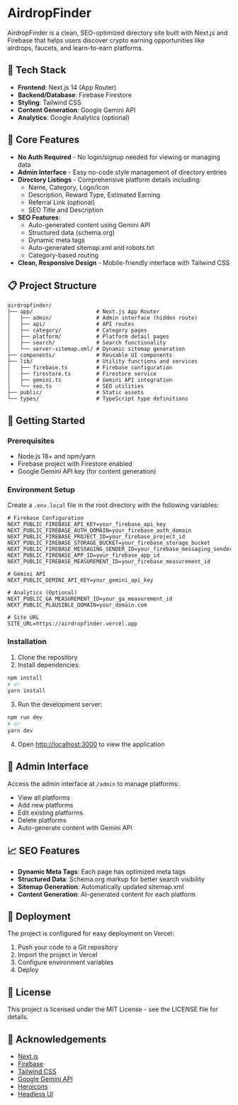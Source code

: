 # AirdropFinder

AirdropFinder is a clean, SEO-optimized directory site built with Next.js and Firebase that helps users discover crypto earning opportunities like airdrops, faucets, and learn-to-earn platforms.

## 🔧 Tech Stack

- **Frontend**: Next.js 14 (App Router)
- **Backend/Database**: Firebase Firestore
- **Styling**: Tailwind CSS
- **Content Generation**: Google Gemini API
- **Analytics**: Google Analytics (optional)

## 🧩 Core Features

- **No Auth Required** - No login/signup needed for viewing or managing data
- **Admin Interface** - Easy no-code style management of directory entries
- **Directory Listings** - Comprehensive platform details including:
  - Name, Category, Logo/Icon
  - Description, Reward Type, Estimated Earning
  - Referral Link (optional)
  - SEO Title and Description
- **SEO Features**:
  - Auto-generated content using Gemini API
  - Structured data (schema.org)
  - Dynamic meta tags
  - Auto-generated sitemap.xml and robots.txt
  - Category-based routing
- **Clean, Responsive Design** - Mobile-friendly interface with Tailwind CSS

## 📋 Project Structure

```
airdropfinder/
├── app/                    # Next.js App Router
│   ├── admin/              # Admin interface (hidden route)
│   ├── api/                # API routes
│   ├── category/           # Category pages
│   ├── platform/           # Platform detail pages
│   ├── search/             # Search functionality
│   └── server-sitemap.xml/ # Dynamic sitemap generation
├── components/             # Reusable UI components
├── lib/                    # Utility functions and services
│   ├── firebase.ts         # Firebase configuration
│   ├── firestore.ts        # Firestore service
│   ├── gemini.ts           # Gemini API integration
│   └── seo.ts              # SEO utilities
├── public/                 # Static assets
└── types/                  # TypeScript type definitions
```

## 🚀 Getting Started

### Prerequisites

- Node.js 18+ and npm/yarn
- Firebase project with Firestore enabled
- Google Gemini API key (for content generation)

### Environment Setup

Create a `.env.local` file in the root directory with the following variables:

```env
# Firebase Configuration
NEXT_PUBLIC_FIREBASE_API_KEY=your_firebase_api_key
NEXT_PUBLIC_FIREBASE_AUTH_DOMAIN=your_firebase_auth_domain
NEXT_PUBLIC_FIREBASE_PROJECT_ID=your_firebase_project_id
NEXT_PUBLIC_FIREBASE_STORAGE_BUCKET=your_firebase_storage_bucket
NEXT_PUBLIC_FIREBASE_MESSAGING_SENDER_ID=your_firebase_messaging_sender_id
NEXT_PUBLIC_FIREBASE_APP_ID=your_firebase_app_id
NEXT_PUBLIC_FIREBASE_MEASUREMENT_ID=your_firebase_measurement_id

# Gemini API
NEXT_PUBLIC_GEMINI_API_KEY=your_gemini_api_key

# Analytics (Optional)
NEXT_PUBLIC_GA_MEASUREMENT_ID=your_ga_measurement_id
NEXT_PUBLIC_PLAUSIBLE_DOMAIN=your_domain.com

# Site URL
SITE_URL=https://airdropfinder.vercel.app
```

### Installation

1. Clone the repository
2. Install dependencies:

```bash
npm install
# or
yarn install
```

3. Run the development server:

```bash
npm run dev
# or
yarn dev
```

4. Open [http://localhost:3000](http://localhost:3000) to view the application

## 🧪 Admin Interface

Access the admin interface at `/admin` to manage platforms:

- View all platforms
- Add new platforms
- Edit existing platforms
- Delete platforms
- Auto-generate content with Gemini API

## 📈 SEO Features

- **Dynamic Meta Tags**: Each page has optimized meta tags
- **Structured Data**: Schema.org markup for better search visibility
- **Sitemap Generation**: Automatically updated sitemap.xml
- **Content Generation**: AI-generated content for each platform

## 🚢 Deployment

The project is configured for easy deployment on Vercel:

1. Push your code to a Git repository
2. Import the project in Vercel
3. Configure environment variables
4. Deploy

## 📝 License

This project is licensed under the MIT License - see the LICENSE file for details.

## 🙏 Acknowledgements

- [Next.js](https://nextjs.org)
- [Firebase](https://firebase.google.com)
- [Tailwind CSS](https://tailwindcss.com)
- [Google Gemini API](https://ai.google.dev/)
- [Heroicons](https://heroicons.com)
- [Headless UI](https://headlessui.com)
